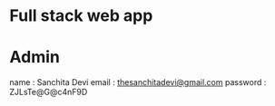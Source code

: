 # Full stack web app

# Admin

name : Sanchita Devi
email : thesanchitadevi@gmail.com
password : ZJLsTe@G@c4nF9D